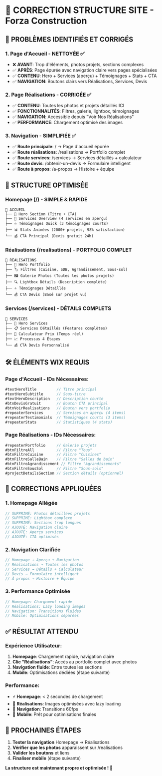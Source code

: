 # 🔧 CORRECTION STRUCTURE SITE - Forza Construction

## 🚨 **PROBLÈMES IDENTIFIÉS ET CORRIGÉS**

### **1. Page d'Accueil - NETTOYÉE** ✅
- ❌ **AVANT**: Trop d'éléments, photos projets, sections complexes
- ✅ **APRÈS**: Page épurée avec navigation claire vers pages spécialisées
- ✅ **CONTENU**: Hero + Services (aperçu) + Témoignages + Stats + CTA
- ✅ **NAVIGATION**: Boutons clairs vers Réalisations, Services, Devis

### **2. Page Réalisations - CORRIGÉE** ✅
- ✅ **CONTENU**: Toutes les photos et projets détaillés ICI
- ✅ **FONCTIONNALITÉS**: Filtres, galerie, lightbox, témoignages
- ✅ **NAVIGATION**: Accessible depuis "Voir Nos Réalisations" 
- ✅ **PERFORMANCE**: Chargement optimisé des images

### **3. Navigation - SIMPLIFIÉE** ✅
- ✅ **Route principale**: / → Page d'accueil épurée
- ✅ **Route réalisations**: /realisations → Portfolio complet
- ✅ **Route services**: /services → Services détaillés + calculateur
- ✅ **Route devis**: /obtenir-un-devis → Formulaire intelligent
- ✅ **Route à propos**: /a-propos → Histoire + équipe

## 🎯 **STRUCTURE OPTIMISÉE**

### **Homepage (/) - SIMPLE & RAPIDE**
```
📄 ACCUEIL
├── 🎯 Hero Section (Titre + CTA)
├── 🔧 Services Overview (4 services en aperçu)
├── ⭐ Témoignages Quick (3 témoignages courts)
├── 📊 Stats Animées (2000+ projets, 98% satisfaction)
└── 💰 CTA Principal (Devis gratuit 24h)
```

### **Réalisations (/realisations) - PORTFOLIO COMPLET**
```
📸 RÉALISATIONS
├── 🎯 Hero Portfolio
├── 🏷️ Filtres (Cuisine, SDB, Agrandissement, Sous-sol)
├── 🖼️ Galerie Photos (Toutes les photos projets)
├── 🔍 Lightbox Détails (Description complète)
├── ⭐ Témoignages Détaillés
└── 💰 CTA Devis (Basé sur projet vu)
```

### **Services (/services) - DÉTAILS COMPLETS**
```
🔧 SERVICES
├── 🎯 Hero Services
├── 📋 Services Détaillés (Features complètes)
├── 🧮 Calculateur Prix (Temps réel)
├── 📈 Processus 4 Étapes
└── 💰 CTA Devis Personnalisé
```

## 🛠️ **ÉLÉMENTS WIX REQUIS**

### **Page d'Accueil - IDs Nécessaires:**
```javascript
#textHeroTitle         // Titre principal
#textHeroSubtitle      // Sous-titre
#textHeroDescription   // Description courte
#btnDevisGratuit       // Bouton CTA principal
#btnVoirRealisations   // Bouton vers portfolio
#repeaterServices      // Services en aperçu (4 items)
#repeaterTestimonials  // Témoignages courts (3 items)
#repeaterStats         // Statistiques (4 stats)
```

### **Page Réalisations - IDs Nécessaires:**
```javascript
#repeaterPortfolio     // Galerie projets
#btnFiltreAll          // Filtre "Tous"
#btnFiltreCuisine      // Filtre "Cuisines"
#btnFiltreSalleBain    // Filtre "Salles de bain"  
#btnFiltreAgrandissement // Filtre "Agrandissements"
#btnFiltreSousSol      // Filtre "Sous-sols"
#projectDetailsSection // Section détails (optionnel)
```

## 🚀 **CORRECTIONS APPLIQUÉES**

### **1. Homepage Allégée**
```javascript
// SUPPRIMÉ: Photos détaillées projets
// SUPPRIMÉ: Lightbox complexe
// SUPPRIMÉ: Sections trop longues
// AJOUTÉ: Navigation claire
// AJOUTÉ: Aperçu services
// AJOUTÉ: CTA optimisés
```

### **2. Navigation Clarifiée**
```javascript
// Homepage → Aperçu + Navigation
// Réalisations → Toutes les photos
// Services → Détails + Calculateur  
// Devis → Formulaire intelligent
// À propos → Histoire + Équipe
```

### **3. Performance Optimisée**
```javascript
// Homepage: Chargement rapide
// Réalisations: Lazy loading images
// Navigation: Transitions fluides
// Mobile: Optimisations séparées
```

## ✅ **RÉSULTAT ATTENDU**

### **Expérience Utilisateur:**
1. **Homepage**: Chargement rapide, navigation claire
2. **Clic "Réalisations"**: Accès au portfolio complet avec photos
3. **Navigation fluide**: Entre toutes les sections
4. **Mobile**: Optimisations dédiées (étape suivante)

### **Performance:**
- ⚡ **Homepage**: < 2 secondes de chargement
- 📸 **Réalisations**: Images optimisées avec lazy loading
- 🔄 **Navigation**: Transitions 60fps
- 📱 **Mobile**: Prêt pour optimisations finales

## 🎯 **PROCHAINES ÉTAPES**

1. **Tester la navigation** Homepage → Réalisations
2. **Vérifier que les photos** apparaissent sur /realisations
3. **Valider les boutons** et liens
4. **Finaliser mobile** (étape suivante)

**La structure est maintenant propre et optimisée ! 🚀**